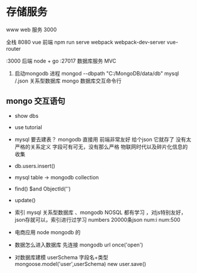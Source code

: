 # 存储服务
www web 服务 3000

全栈
  8080 vue 前端  npm run serve
  webpack  webpack-dev-server
  vue-router

  :3000 后端 node + go
  :27017 数据库服务
  MVC

1. 启动mongodb 进程
  mongod --dbpath "C:/MongoDB/data/db"
  mysql /.json
  关系型数据库
  mongo 数据库交互命令行
## mongo 交互语句
- show dbs
- use tutorial
- mysql 要去建表？
  mongodb 直接用
  前端非常友好
  给个json 它就存了 没有太严格的关系定义 字段可有可无，没有那么严格 物联网时代以及碎片化信息的收集
- db.users.insert()
- mysql table -> mongodb
  collection
- find()
  $and
  ObjectId('')
- update()
- 索引
  mysql 关系型数据库 、mongodb NOSQL 都有学习 ，对js特别友好，json存就可以，索引进行过学习
  numbers 20000条json  num:i
  num:500

- 电商应用
  node mongodb 的

- 数据怎么进入数据库
  先连接
  mongodb url  once('open')
- 对数据库建模
  userSchema  字段名+类型
  mongoose.model('user',userSchema)
  new user.save()
